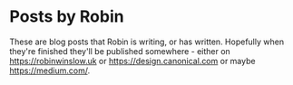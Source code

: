 # Posts by Robin

These are blog posts that Robin is writing, or has written.
Hopefully when they're finished they'll be published somewhere -
either on https://robinwinslow.uk or https://design.canonical.com or maybe https://medium.com/.
